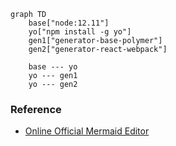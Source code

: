 
```mermaid
graph TD
    base["node:12.11"]
    yo["npm install -g yo"]
    gen1["generator-base-polymer"]
    gen2["generator-react-webpack"]

    base --- yo
    yo --- gen1
    yo --- gen2
```

### Reference

* [Online Official Mermaid Editor](https://mermaidjs.github.io/mermaid-live-editor/)
